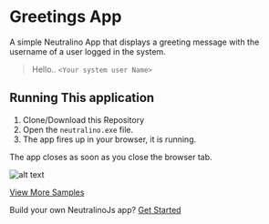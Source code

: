 # Greetings App

A simple Neutralino App that displays a greeting message with the username of a user logged in the system. <br/>

> Hello.. `<Your system user Name>`

## Running This application

1. Clone/Download this Repository
2. Open the `neutralino.exe` file.
3. The app fires up in your browser, it is running. 

The app closes as soon as you close the browser tab.

![alt text](https://github.com/duongoku/neutralinojs-desktop-samples/blob/master/greetingsapp/greeting_example.png "Screenshot")

[View More Samples](https://github.com/neutralinojs/neutralinojs-samples) <br/>

Build your own NeutralinoJs app? [Get Started](https://neutralinojs.github.io/docs/#/gettingstarted/quickstart)

